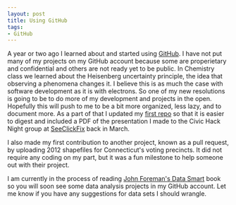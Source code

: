 ```yaml
---
layout: post
title: Using GitHub
tags: 
- GitHub
---
```

A year or two ago I learned about and started using [GitHub](http://www.github.com/). I have not put many of my projects on my GitHub account because some are properietary and confidential and others are not ready yet to be public. In Chemistry class we learned about the Heisenberg uncertainty principle, the idea that observing a phenomena changes it. I believe this is as much the case with software development as it is with electrons. So one of my new resolutions is going to be to do more of my development and projects in the open. Hopefully this will push to me to be a bit more organized, less lazy, and to document more. As a part of that I updated my [first repo](https://github.com/mzagaja/election_maps) so that it is easier to digest and included a PDF of the presentation I made to the Civic Hack Night group at [SeeClickFix](http://seeclickfix.com) back in March.

I also made my first contribution to another project, known as a pull request, by uploading 2012 shapefiles for Connecticut's voting precincts. It did not require any coding on my part, but it was a fun milestone to help someone out with their project.

I am currently in the process of reading [John Foreman's Data Smart](http://www.john-foreman.com/data-smart-book.html) book so you will soon see some data analysis projects in my GitHub account. Let me know if you have any suggestions for data sets I should wrangle.
